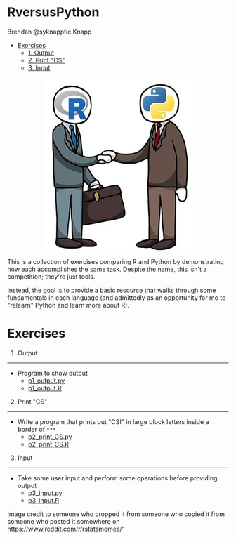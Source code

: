 RversusPython
================
Brendan @syknapptic Knapp

-   [Exercises](#exercises)
    -   [1. Output](#output)
    -   [2. Print "CS"](#print-cs)
    -   [3. Input](#input)

<img src="README_image.JPG" width="335" style="display: block; margin: auto;" />

This is a collection of exercises comparing R and Python by demonstrating how each accomplishes the same task. Despite the name, this isn't a competition; they're just tools.

Instead, the goal is to provide a basic resource that walks through some fundamentals in each language (and admittedly as an opportunity for me to "relearn" Python and learn more about R).

Exercises
=========

1. Output
---------

-   Program to show output
    -   [p1\_output.py](Python/p1_output.py)
    -   [p1\_output.R](R/p1_output.R)

2. Print "CS"
-------------

-   Write a program that prints out "CS!" in large block letters inside a border of `***`
    -   [p2\_print\_CS.py](Python/p2_print_CS.py)
    -   [p2\_print\_CS.R](R/p2_print_CS.R)

3. Input
--------

-   Take some user input and perform some operations before providing output
    -   [p3\_input.py](Python/p3_input.py)
    -   [p3\_input.R](R/p3_input.R)

Image credit to someone who cropped it from someone who copied it from someone who posted it somewhere on <https://www.reddit.com/r/rstatsmemes/>"
